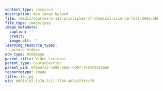 ```yaml
---
content_type: resource
description: New image Uplaod
file: /media/courses/5-112-principles-of-chemical-science-fall-2005/b691e1921374511177304d9a3233de79_10.jpg
file_type: image/jpeg
image_metadata:
  caption: ''
  credit: ''
  image-alt: ''
learning_resource_types:
- Lecture Videos
ocw_type: OCWImage
parent_title: Video Lectures
parent_type: CourseSection
parent_uid: 0f6eafa3-3e90-56ec-6097-f69475356be6
resourcetype: Image
title: 10.jpg
uid: b691e192-1374-5111-7730-4d9a3233de79
---
```

